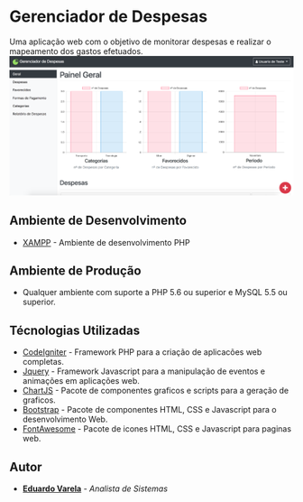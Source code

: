 # Gerenciador de Despesas

Uma aplicação web com o objetivo de monitorar despesas e realizar o mapeamento dos gastos efetuados.
![alt text](https://raw.githubusercontent.com/eduvarela/GerenciadorDespesas/master/gerenciador.png)


## Ambiente de Desenvolvimento

* [XAMPP](https://www.apachefriends.org/pt_br/index.html) -  Ambiente de desenvolvimento PHP 

## Ambiente de Produção

* Qualquer ambiente com suporte a PHP 5.6 ou superior e MySQL 5.5 ou superior.

## Técnologias Utilizadas

* [CodeIgniter](https://www.codeigniter.com/) - Framework PHP para a criação de aplicacões web completas.
* [Jquery](https://jquery.com/) - Framework Javascript para a manipulação de eventos e animações em aplicações web.
* [ChartJS](http://www.chartjs.org/) - Pacote de componentes graficos e scripts para a geração de graficos.  
* [Bootstrap](http://getbootstrap.com/) - Pacote de componentes HTML, CSS e Javascript para o desenvolvimento Web.
* [FontAwesome](http://fontawesome.io/) - Pacote de icones HTML, CSS e Javascript para paginas web.

## Autor

* **[Eduardo Varela](https://github.com/eduvarela)** - *Analista de Sistemas*
